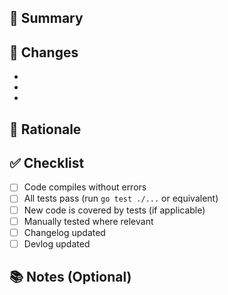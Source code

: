## 📝 Summary

<!-- Briefly explain what this PR does -->

## 🔧 Changes

- <!-- Key code changes or new functionality -->
- 
- 

## 🎯 Rationale

<!-- Why is this change necessary? What problem or goal does it address? -->

## ✅ Checklist

- [ ] Code compiles without errors
- [ ] All tests pass (run `go test ./...` or equivalent)
- [ ] New code is covered by tests (if applicable)
- [ ] Manually tested where relevant
- [ ] Changelog updated
- [ ] Devlog updated

## 📚 Notes (Optional)

<!-- Anything to keep in mind for future work, refactors, edge cases -->


